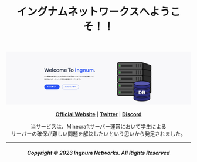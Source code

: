 <br />

<h1 align="center">イングナムネットワークスへようこそ！！</h1>

<br />

<p align="center">
  <a href="https://www.ingnum.net/"><img src="https://raw.githubusercontent.com/Ingnum/.github/main/profile/banner.png" alt="Banner" width="800px"></a>
</p>

<p align="center">
  <strong><a href="https://www.ingnum.net/">Official Website</a></strong> |
  <strong><a href="https://twitter.com/IngnumNet">Twitter</a></strong> |
  <strong><a href="https://discord.gg/dzryKXWSwF">Discord</a></strong>
</p>

<p align="center">
  当サービスは、Minecraftサーバー運営において学生による<br />
  サーバーの確保が難しい問題を解決したいという思いから発足されました。
</p>

-----

<h5 align="center">Copyright © 2023 Ingnum Networks. All Rights Reserved</h5>
<br />
